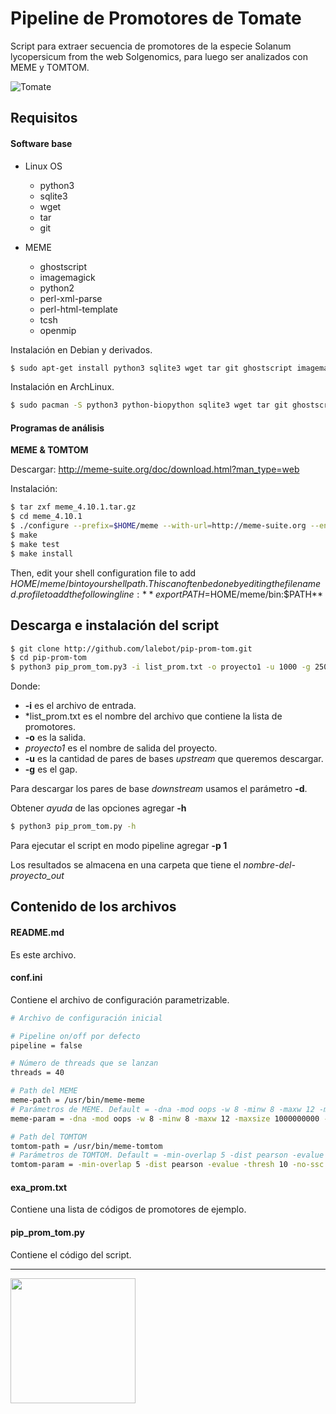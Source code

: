# Pipeline de Promotores de Tomate

Script para extraer secuencia de promotores de la especie Solanum lycopersicum from the web Solgenomics, para luego ser analizados con MEME y TOMTOM.

![Tomate](http://www.ghesaf.ro/wp-content/uploads/2011/09/tomate-heinz-1370.jpg "Tomate")

## Requisitos

#### Software base
+ Linux OS
    + python3
    + sqlite3
    + wget
    + tar
    + git

+ MEME
    * ghostscript
    * imagemagick
    * python2
    * perl-xml-parse
    * perl-html-template
    * tcsh
    * openmip

Instalación en Debian y derivados.
```bash
$ sudo apt-get install python3 sqlite3 wget tar git ghostscript imagemagick python2 perl-xml-parse perl-hyml-template tcsh openmip
```


Instalación en ArchLinux.
```bash
$ sudo pacman -S python3 python-biopython sqlite3 wget tar git ghostscript imagemagick
```

#### Programas de análisis

**MEME & TOMTOM**

Descargar: http://meme-suite.org/doc/download.html?man_type=web

Instalación:
```bash
$ tar zxf meme_4.10.1.tar.gz
$ cd meme_4.10.1
$ ./configure --prefix=$HOME/meme --with-url=http://meme-suite.org --enable-build-libxml2 --enable-build-libxslt
$ make
$ make test
$ make install
```

Then, edit your shell configuration file to add $HOME/meme/bin to your shell path. This can often be done by editing the file named .profile to add the following line: 
**export PATH=$HOME/meme/bin:$PATH**


## Descarga e instalación del script

```bash
$ git clone http://github.com/lalebot/pip-prom-tom.git
$ cd pip-prom-tom
$ python3 pip_prom_tom.py3 -i list_prom.txt -o proyecto1 -u 1000 -g 250
```

Donde:
+ **-i** es el archivo de entrada.
+ *list_prom.txt es el nombre del archivo que contiene la lista de promotores.
+ **-o** es la salida.
+ *proyecto1* es el nombre de salida del proyecto.
+ **-u** es la cantidad de pares de bases *upstream* que queremos descargar.
+ **-g** es el gap.

Para descargar los pares de base *downstream* usamos el parámetro **-d**.

Obtener *ayuda* de las opciones agregar **-h**
```bash
$ python3 pip_prom_tom.py -h
```

Para ejecutar el script en modo pipeline agregar **-p 1**

Los resultados se almacena en una carpeta que tiene el *nombre-del-proyecto_out*


## Contenido de los archivos

#### README.md
Es este archivo.

#### conf.ini
Contiene el archivo de configuración parametrizable.

```bash
# Archivo de configuración inicial

# Pipeline on/off por defecto
pipeline = false

# Número de threads que se lanzan
threads = 40

# Path del MEME
meme-path = /usr/bin/meme-meme
# Parámetros de MEME. Default = -dna -mod oops -w 8 -minw 8 -maxw 12 -maxsize 1000000000 -oc
meme-param = -dna -mod oops -w 8 -minw 8 -maxw 12 -maxsize 1000000000 -oc

# Path del TOMTOM
tomtom-path = /usr/bin/meme-tomtom
# Parámetros de TOMTOM. Default = -min-overlap 5 -dist pearson -evalue -thresh 10 -no-ssc
tomtom-param = -min-overlap 5 -dist pearson -evalue -thresh 10 -no-ssc
```


#### exa_prom.txt
Contiene una lista de códigos de promotores de ejemplo.


#### pip_prom_tom.py
Contiene el código del script.

---
<img src="https://theapproachdotorg.files.wordpress.com/2012/05/killer-tomato.jpg" align="left" width="200">
